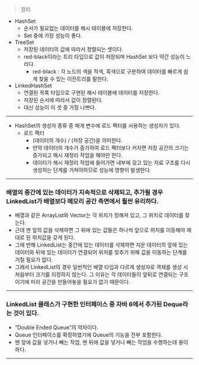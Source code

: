 > 정리
> 

- HashSet
    - 순서가 필요없는 데이터를 해시 테이블에 저장한다.
    - Set 중에 가장 성능이 좋다.
- TreeSet
    - 저장된 데이터의 값에 따라서 정렬되는 셋이다.
    - red-black이라는 트리 타입으로 값이 저장되며 HashSet 보다 약간 성능이 느리다.
        - red-black : 각 노드의 색을 적색, 흑색으로 구분하여 데이터를 빠르게 쉽게 찾을 수 있는 이진트리를 말한다.
- LinkedHashSet
    - 연결된 목록 타입으로 구현된 해시 테이블에 데이터를 저장한다.
    - 저장된 순서에 따라서 값이 정렬된다.
    - 대신 성능이 이 셋 중 가장 나쁘다.

---

- HashSet의 생성자 종류 중 매개 변수에 로드 팩터를 사용하는 생성자가 있다.
    - 로드 팩터
        - (데이터의 개수) / (저장 공간)을 의미한다.
        - 만약 데이터의 개수가 증가하여 로드 팩터보다 커지면 저장 공간의 크기는 증가되고 해시 재정리 작업을 해야만 한다.
        - 데이터가 해시 재정리 작업에 들어가면 내부에 갖고 있는 자료 구조를 다시 생성하는 단계를 거쳐야하므로 성능에 영향이 발생한다.

---

### 배열의 중간에 있는 데이터가 지속적으로 삭제되고, 추가될 경우 LinkedList가 배열보다 메모리 공간 측면에서 훨씬 유리하다.

- 배열과 같은 ArrayList와 Vector는 각 위치가 정해져 있고, 그 위치로 데이터를 찾는다.
- 근데 맨 앞의 값을 삭제하면 그 뒤에 있는 값들은 하나씩 앞으로 위치를 이동해야 제대로 된 위치값을 갖게 된다.
- 그에 반해 LinkedList는 중간에 있는 데이터를 삭제하면 지운 데이터의 앞에 있는 데이터와 뒤에 있는 데이터가 연결되어 위치를 맞추기 위해 값을 이동하는 단계를 거칠 필요가 없다.
- 그래서 LinkedList의 경우 일반적인 배열 타입과 다르게 생성자로 객체를 생성 시 처음부터 크기를 지정하지 않는다. 그 이유는 각 데이터들이 앞뒤로 연결되는 구조이기에 미리 공간을 만들어놓을 필요가 없기 때문이다.

---

### LinkedList 클래스가 구현한 인터페이스 중 자바 6에서 추가된 Deque라는 것이 있다.

- “Double Ended Queue”의 약자이다.
- Queue 인터페이스를 확장하였기에 Queue의 기능을 전부 포함한다.
- 맨 앞에 값을 넣거나 빼는 작업, 맨 뒤에 값을 넣거나 빼는 작업을 수행하는데 용이하다.

---
